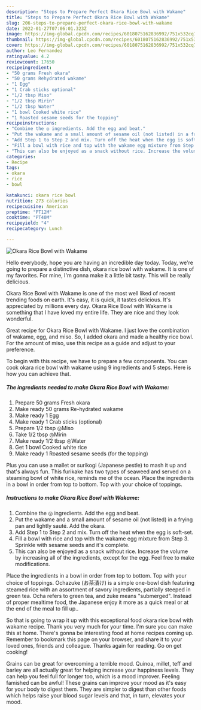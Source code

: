 ```yaml
---
description: "Steps to Prepare Perfect Okara Rice Bowl with Wakame"
title: "Steps to Prepare Perfect Okara Rice Bowl with Wakame"
slug: 206-steps-to-prepare-perfect-okara-rice-bowl-with-wakame
date: 2022-01-27T07:06:01.323Z
image: https://img-global.cpcdn.com/recipes/6018075162836992/751x532cq70/okara-rice-bowl-with-wakame-recipe-main-photo.jpg
thumbnail: https://img-global.cpcdn.com/recipes/6018075162836992/751x532cq70/okara-rice-bowl-with-wakame-recipe-main-photo.jpg
cover: https://img-global.cpcdn.com/recipes/6018075162836992/751x532cq70/okara-rice-bowl-with-wakame-recipe-main-photo.jpg
author: Leo Fernandez
ratingvalue: 4.2
reviewcount: 17650
recipeingredient:
- "50 grams Fresh okara"
- "50 grams Rehydrated wakame"
- "1 Egg"
- "1 Crab sticks optional"
- "1/2 tbsp Miso"
- "1/2 tbsp Mirin"
- "1/2 tbsp Water"
- "1 bowl Cooked white rice"
- "1 Roasted sesame seeds for the topping"
recipeinstructions:
- "Combine the ◎ ingredients. Add the egg and beat."
- "Put the wakame and a small amount of sesame oil (not listed) in a frying pan and lightly sauté. Add the okara."
- "Add Step 1 to Step 2 and mix. Turn off the heat when the egg is soft-set."
- "Fill a bowl with rice and top with the wakame egg mixture from Step 3. Sprinkle with sesame seeds and it&#39;s complete."
- "This can also be enjoyed as a snack without rice. Increase the volume by increasing all of the ingredients, except for the egg. Feel free to make modifications."
categories:
- Recipe
tags:
- okara
- rice
- bowl

katakunci: okara rice bowl 
nutrition: 273 calories
recipecuisine: American
preptime: "PT12M"
cooktime: "PT40M"
recipeyield: "4"
recipecategory: Lunch

---
```



![Okara Rice Bowl with Wakame](https://img-global.cpcdn.com/recipes/6018075162836992/751x532cq70/okara-rice-bowl-with-wakame-recipe-main-photo.jpg)

Hello everybody, hope you are having an incredible day today. Today, we're going to prepare a distinctive dish, okara rice bowl with wakame. It is one of my favorites. For mine, I'm gonna make it a little bit tasty. This will be really delicious.

Okara Rice Bowl with Wakame is one of the most well liked of recent trending foods on earth. It's easy, it is quick, it tastes delicious. It's appreciated by millions every day. Okara Rice Bowl with Wakame is something that I have loved my entire life. They are nice and they look wonderful.

Great recipe for Okara Rice Bowl with Wakame. I just love the combination of wakame, egg, and miso. So, I added okara and made a healthy rice bowl. For the amount of miso, use this recipe as a guide and adjust to your preference.


To begin with this recipe, we have to prepare a few components. You can cook okara rice bowl with wakame using 9 ingredients and 5 steps. Here is how you can achieve that.

<!--inarticleads1-->

##### The ingredients needed to make Okara Rice Bowl with Wakame:

1. Prepare 50 grams Fresh okara
1. Make ready 50 grams Re-hydrated wakame
1. Make ready 1 Egg
1. Make ready 1 Crab sticks (optional)
1. Prepare 1/2 tbsp ◎Miso
1. Take 1/2 tbsp ◎Mirin
1. Make ready 1/2 tbsp ◎Water
1. Get 1 bowl Cooked white rice
1. Make ready 1 Roasted sesame seeds (for the topping)


Plus you can use a mallet or surikogi (Japanese pestle) to mash it up and that&#39;s always fun. This furikake has two types of seaweed and served on a steaming bowl of white rice, reminds me of the ocean. Place the ingredients in a bowl in order from top to bottom. Top with your choice of toppings. 

<!--inarticleads2-->

##### Instructions to make Okara Rice Bowl with Wakame:

1. Combine the ◎ ingredients. Add the egg and beat.
1. Put the wakame and a small amount of sesame oil (not listed) in a frying pan and lightly sauté. Add the okara.
1. Add Step 1 to Step 2 and mix. Turn off the heat when the egg is soft-set.
1. Fill a bowl with rice and top with the wakame egg mixture from Step 3. Sprinkle with sesame seeds and it&#39;s complete.
1. This can also be enjoyed as a snack without rice. Increase the volume by increasing all of the ingredients, except for the egg. Feel free to make modifications.


Place the ingredients in a bowl in order from top to bottom. Top with your choice of toppings. Ochazuke (お茶漬け) is a simple one-bowl dish featuring steamed rice with an assortment of savory ingredients, partially steeped in green tea. Ocha refers to green tea, and zuke means &#34;submerged&#34;. Instead of proper mealtime food, the Japanese enjoy it more as a quick meal or at the end of the meal to fill up.. 

So that is going to wrap it up with this exceptional food okara rice bowl with wakame recipe. Thank you very much for your time. I'm sure you can make this at home. There's gonna be interesting food at home recipes coming up. Remember to bookmark this page on your browser, and share it to your loved ones, friends and colleague. Thanks again for reading. Go on get cooking!

Grains can be great for overcoming a terrible mood. Quinoa, millet, teff and barley are all actually great for helping increase your happiness levels. They can help you feel full for longer too, which is a mood improver. Feeling famished can be awful! These grains can improve your mood as it's easy for your body to digest them. They are simpler to digest than other foods which helps raise your blood sugar levels and that, in turn, elevates your mood.
